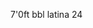 7'0ft
bbl
latina
24
<!---
MrCh3s3/MrCh3s3 is a ✨ special ✨ repository because its `README.md` (this file) appears on your GitHub profile.
You can click the Preview link to take a look at your changes.
--->
